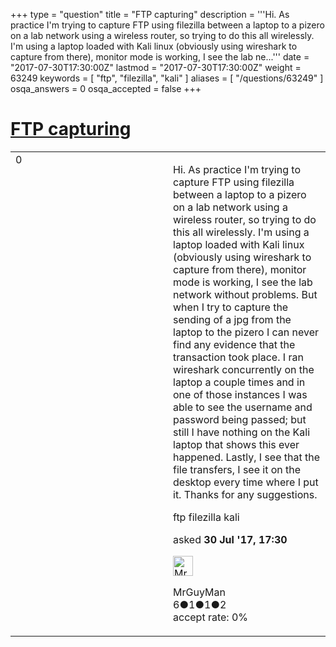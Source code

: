 +++
type = "question"
title = "FTP capturing"
description = '''Hi. As practice I&#x27;m trying to capture FTP using filezilla between a laptop to a pizero on a lab network using a wireless router, so trying to do this all wirelessly. I&#x27;m using a laptop loaded with Kali linux (obviously using wireshark to capture from there), monitor mode is working, I see the lab ne...'''
date = "2017-07-30T17:30:00Z"
lastmod = "2017-07-30T17:30:00Z"
weight = 63249
keywords = [ "ftp", "filezilla", "kali" ]
aliases = [ "/questions/63249" ]
osqa_answers = 0
osqa_accepted = false
+++

<div class="headNormal">

# [FTP capturing](/questions/63249/ftp-capturing)

</div>

<div id="main-body">

<div id="askform">

<table id="question-table" style="width:100%;"><colgroup><col style="width: 50%" /><col style="width: 50%" /></colgroup><tbody><tr class="odd"><td style="width: 30px; vertical-align: top"><div class="vote-buttons"><div id="post-63249-score" class="post-score" title="current number of votes">0</div><div id="favorite-count" class="favorite-count"></div></div></td><td><div id="item-right"><div class="question-body"><p>Hi. As practice I'm trying to capture FTP using filezilla between a laptop to a pizero on a lab network using a wireless router, so trying to do this all wirelessly. I'm using a laptop loaded with Kali linux (obviously using wireshark to capture from there), monitor mode is working, I see the lab network without problems. But when I try to capture the sending of a jpg from the laptop to the pizero I can never find any evidence that the transaction took place. I ran wireshark concurrently on the laptop a couple times and in one of those instances I was able to see the username and password being passed; but still I have nothing on the Kali laptop that shows this ever happened. Lastly, I see that the file transfers, I see it on the desktop every time where I put it. Thanks for any suggestions.</p></div><div id="question-tags" class="tags-container tags">ftp filezilla kali</div><div id="question-controls" class="post-controls"></div><div class="post-update-info-container"><div class="post-update-info post-update-info-user"><p>asked <strong>30 Jul '17, 17:30</strong></p><img src="https://secure.gravatar.com/avatar/59bc76839d4e73b5ed9c66121c109024?s=32&amp;d=identicon&amp;r=g" class="gravatar" width="32" height="32" alt="MrGuyMan&#39;s gravatar image" /><p>MrGuyMan<br />
<span class="score" title="6 reputation points">6</span><span title="1 badges"><span class="badge1">●</span><span class="badgecount">1</span></span><span title="1 badges"><span class="silver">●</span><span class="badgecount">1</span></span><span title="2 badges"><span class="bronze">●</span><span class="badgecount">2</span></span><br />
<span class="accept_rate" title="Rate of the user&#39;s accepted answers">accept rate:</span> <span title="MrGuyMan has no accepted answers">0%</span></p></div></div><div id="comments-container-63249" class="comments-container"></div><div id="comment-tools-63249" class="comment-tools"></div><div class="clear"></div><div id="comment-63249-form-container" class="comment-form-container"></div><div class="clear"></div></div></td></tr></tbody></table>

</div>

</div>


